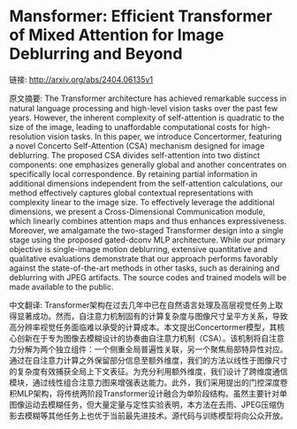 # Mansformer: Efficient Transformer of Mixed Attention for Image Deblurring and Beyond

链接: http://arxiv.org/abs/2404.06135v1

原文摘要:
The Transformer architecture has achieved remarkable success in natural
language processing and high-level vision tasks over the past few years.
However, the inherent complexity of self-attention is quadratic to the size of
the image, leading to unaffordable computational costs for high-resolution
vision tasks. In this paper, we introduce Concertormer, featuring a novel
Concerto Self-Attention (CSA) mechanism designed for image deblurring. The
proposed CSA divides self-attention into two distinct components: one
emphasizes generally global and another concentrates on specifically local
correspondence. By retaining partial information in additional dimensions
independent from the self-attention calculations, our method effectively
captures global contextual representations with complexity linear to the image
size. To effectively leverage the additional dimensions, we present a
Cross-Dimensional Communication module, which linearly combines attention maps
and thus enhances expressiveness. Moreover, we amalgamate the two-staged
Transformer design into a single stage using the proposed gated-dconv MLP
architecture. While our primary objective is single-image motion deblurring,
extensive quantitative and qualitative evaluations demonstrate that our
approach performs favorably against the state-of-the-art methods in other
tasks, such as deraining and deblurring with JPEG artifacts. The source codes
and trained models will be made available to the public.

中文翻译:
Transformer架构在过去几年中已在自然语言处理及高层视觉任务上取得显著成功。然而，自注意力机制固有的计算复杂度与图像尺寸呈平方关系，导致高分辨率视觉任务面临难以承受的计算成本。本文提出Concertormer模型，其核心创新在于专为图像去模糊设计的协奏曲自注意力机制（CSA）。该机制将自注意力分解为两个独立组件：一个侧重全局普遍性关联，另一个聚焦局部特异性对应。通过在自注意力计算之外保留部分信息至额外维度，我们的方法以线性于图像尺寸的复杂度有效捕获全局上下文表征。为充分利用额外维度，我们设计了跨维度通信模块，通过线性组合注意力图来增强表达能力。此外，我们采用提出的门控深度卷积MLP架构，将传统两阶段Transformer设计融合为单阶段结构。虽然主要针对单图像运动去模糊任务，但大量定量与定性实验表明，本方法在去雨、JPEG压缩伪影去模糊等其他任务上也优于当前最先进技术。源代码与训练模型将向公众开放。
